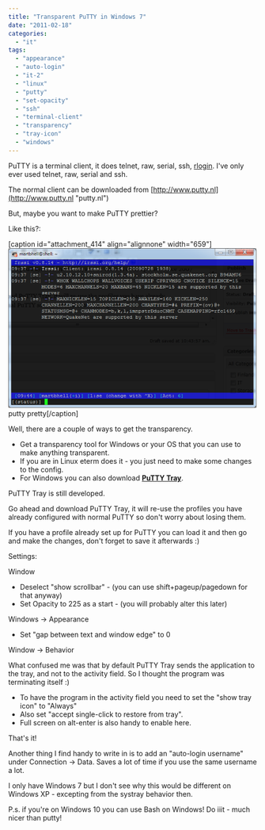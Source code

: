 ```yaml
---
title: "Transparent PuTTY in Windows 7"
date: "2011-02-18"
categories: 
  - "it"
tags: 
  - "appearance"
  - "auto-login"
  - "it-2"
  - "linux"
  - "putty"
  - "set-opacity"
  - "ssh"
  - "terminal-client"
  - "transparency"
  - "tray-icon"
  - "windows"
---
```


PuTTY is a terminal client, it does telnet, raw, serial, ssh, [rlogin](http://en.wikipedia.org/wiki/Rlogin "rlogin wikipedia"). I've only ever used telnet, raw, serial and ssh.

The normal client can be downloaded from [http://www.putty.nl](http://www.putty.nl "putty.nl")

But, maybe you want to make PuTTY prettier?

Like this?:

\[caption id="attachment\_414" align="alignnone" width="659"\][![putty pretty](images/putty2.png "putty2")](http://www.guldmyr.com/blog/wp-content/uploads/putty2.png) putty pretty\[/caption\]

Well, there are a couple of ways to get the transparency.

- Get a transparency tool for Windows or your OS that you can use to make anything transparent.
- If you are in Linux eterm does it - you just need to make some changes to the config.
- For Windows you can also download **[PuTTY Tray](https://puttytray.goeswhere.com "puttytray")**.

PuTTY Tray is still developed.

Go ahead and download PuTTY Tray, it will re-use the profiles you have already configured with normal PuTTY so don't worry about losing them.

If you have a profile already set up for PuTTY you can load it and then go and make the changes, don't forget to save it afterwards :)

Settings:

Window

- Deselect "show scrollbar" - (you can use shift+pageup/pagedown for that anyway)
- Set Opacity to 225 as a start - (you will probably alter this later)

Windows -> Appearance

- Set "gap between text and window edge" to 0

Window -> Behavior

What confused me was that by default PuTTY Tray sends the application to the tray, and not to the activity field. So I thought the program was terminating itself :)

- To have the program in the activity field you need to set the "show tray icon" to "Always"
- Also set "accept single-click to restore from tray".
- Full screen on alt-enter is also handy to enable here.

That's it!

Another thing I find handy to write in is to add an "auto-login username" under Connection -> Data. Saves a lot of time if you use the same username a lot.

I only have Windows 7 but I don't see why this would be different on Windows XP - excepting from the systray behavior then.

P.s. if you're on Windows 10 you can use Bash on Windows! Do iiit - much nicer than putty!
